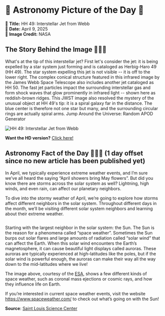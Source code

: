 # 🌌 Astronomy Picture of the Day 🌌
🔭 **Title:** HH 49: Interstellar Jet from Webb  
📅 **Date:** April 9, 2025  
📸 **Image Credit:** NASA  

## The Story Behind the Image 🧑‍🚀🔭
What's at the tip of this interstellar jet?  First let's consider the jet: it is being expelled by a star system just forming and is cataloged as Herbig-Haro 49 (HH 49).  The star system expelling this jet is not visible -- it is off to the lower right.  The complex conical structure featured in this infrared image by the James Webb Space Telescope also includes another jet cataloged as HH 50.  The fast jet particles impact the surrounding interstellar gas and form shock waves that glow prominently in infrared light -- shown here as reddish-brown ridges.  This JWST image also resolved the mystery of the unusual object at HH 49's tip: it is a spiral galaxy far in the distance.  The blue center is therefore not one star but many, and the surrounding circular rings are actually spiral arms.   Jump Around the Universe: Random APOD Generator

![HH 49: Interstellar Jet from Webb](https://apod.nasa.gov/apod/image/2504/HH49_Webb_960.jpg)

**Want the HD version?** [Click here!](https://apod.nasa.gov/apod/image/2504/HH49_Webb_4152.jpg)

## Astronomy Fact of the Day 👩‍🚀🚀 (1 day offset since no new article has been published yet)
<p>In April, we typically experience extreme weather events, and I’m sure we’ve all heard the saying “April showers bring May flowers”. But did you know there are storms across the solar system as well? Lightning, high winds, and even rain, can affect our planetary neighbors.</p>
<p>To dive into the stormy weather of April, we’re going to explore how storms affect different neighbors in the solar system. Throughout different days in the month, we’ll be visiting different solar system neighbors and learning about their extreme weather.</p>
<p><img src="https://www.slsc.org/wp-content/uploads/2025/04/apr-8.jpg" alt=""/></p>
<p>Starting with the largest neighbor in the solar system: the Sun. The Sun is the reason for a phenomena called “space weather”. Sometimes the Sun burps out solar flares and large amounts of radiation called “solar wind” that can affect the Earth. When this solar wind encounters the Earth’s magnetosphere, it can cause beautiful light displays called auroras. These auroras are typically experienced at high-latitudes like the poles, but if the solar wind is powerful enough, the auroras can make their way all the way down to the mid-latitudes where we live!</p>
<p>The image above, courtesy of the <a href="https://commons.wikimedia.org/wiki/File:Space_weather_effects.jpg" rel="noopener noreferrer nofollow" target="_blank">ESA</a>, shows a few different kinds of space weather, such as coronal mass ejections or cosmic rays, and how they influence life on Earth.</p>
<p>If you’re interested in current space weather events, visit the website <a href="https://www.spaceweather.com/" rel="noopener noreferrer nofollow" target="_blank">https://www.spaceweather.com/</a> to check out what’s going on with the Sun!</p>

**Source**: [Saint Louis Science Center](https://www.slsc.org/astronomy-fact-of-the-day-april-8-2025/)
